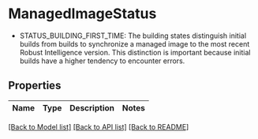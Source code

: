 # ManagedImageStatus

- STATUS_BUILDING_FIRST_TIME: The building states distinguish initial builds from builds to synchronize a managed image to the most recent Robust Intelligence version. This distinction is important because initial builds have a higher tendency to encounter errors.

## Properties

Name | Type | Description | Notes
------------ | ------------- | ------------- | -------------

[[Back to Model list]](../README.md#documentation-for-models) [[Back to API list]](../README.md#documentation-for-api-endpoints) [[Back to README]](../README.md)

